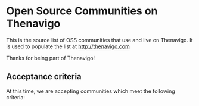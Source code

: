 # Open Source Communities on Thenavigo

This is the source list of OSS communities that use and live on Thenavigo. It is used to populate the list at http://thenavigo.com

Thanks for being part of Thenavigo!

## Acceptance criteria

At this time, we are accepting communities which meet the following criteria: